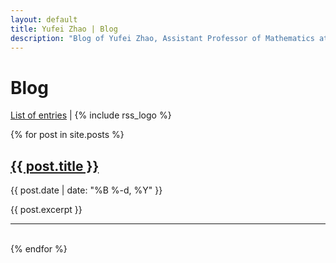 ```yaml
---
layout: default
title: Yufei Zhao | Blog
description: "Blog of Yufei Zhao, Assistant Professor of Mathematics at MIT"
---
```



<div class="blog">
<h1 class="content-listing-header sans">Blog</h1>

<p>
<a href="/blog/list/">List of entries</a>
|
{% include rss_logo %}
</p>

{% for post in site.posts %}
<h2><a href="{{ post.url | prepend: site.baseurl }}">{{ post.title }}</a></h2>
<p><span class="smaller">{{ post.date | date: "%B %-d, %Y" }}</span></p>
<div>{{ post.excerpt }}</div>
<hr class="slender"> 
<br/>
{% endfor %}

</div>